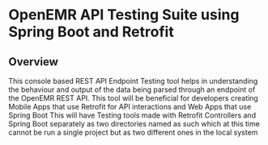 # OpenEMR API Testing Suite using Spring Boot and Retrofit
## Overview
This console based REST API Endpoint Testing tool helps in understanding the behaviour and output of the data being parsed through an endpoint of the OpenEMR REST API.
This tool will be beneficial for developers creating Mobile Apps that use Retrofit for API interactions and Web Apps that use Spring Boot
This will have Testing tools made with Retrofit Controllers and Spring Boot separately as two directories named as such which at this time cannot be run a single project but as two different ones in the local system
